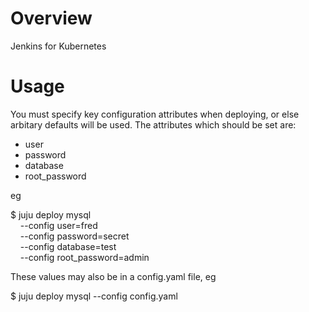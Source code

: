 # Overview

Jenkins for Kubernetes

# Usage

You must specify key configuration attributes when deploying,
or else arbitary defaults will be used. The attributes which
should be set are:
- user
- password
- database
- root_password

eg

$ juju deploy mysql \
&nbsp;&nbsp;&nbsp;&nbsp;--config user=fred \
&nbsp;&nbsp;&nbsp;&nbsp;--config password=secret \
&nbsp;&nbsp;&nbsp;&nbsp;--config database=test \
&nbsp;&nbsp;&nbsp;&nbsp;--config root_password=admin

These values may also be in a config.yaml file, eg

$ juju deploy mysql --config config.yaml

